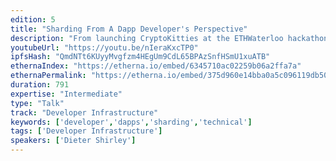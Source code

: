 ```yaml
---
edition: 5
title: "Sharding From A Dapp Developer's Perspective"
description: "From launching CryptoKitties at the ETHWaterloo hackathon to the rise of KittyVerse experiences and designing Cheeze Wizards to be more extensible, our successes and failures have advised us each step of the way. Join this talk where we will share more about what we learned (sometimes the hard way) in designing for open ecosystems and how iterative improvement on smart contracts has the power to result in stronger development communities."
youtubeUrl: "https://youtu.be/nIeraKxcTP0"
ipfsHash: "QmdNTt6KUyyMvgfzm4HEgUm9CdL65BPAzSnfHSmU1xuATB"
ethernaIndex: "https://etherna.io/embed/6345710ac02259b06a2ffa7a"
ethernaPermalink: "https://etherna.io/embed/375d960e14bba0a5c096119db50396089e4170b2db3610905637202c640f157b"
duration: 791
expertise: "Intermediate"
type: "Talk"
track: "Developer Infrastructure"
keywords: ['developer','dapps','sharding','technical']
tags: ['Developer Infrastructure']
speakers: ['Dieter Shirley']
---
```

